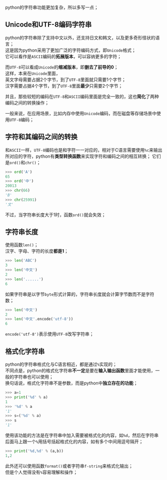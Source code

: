 python的字符串功能更加复杂，所以多写一点；

## Unicode和UTF-8编码字符串
python的字符串除了支持中文以外，还支持日文和韩文，以及更多奇形怪状的语言；  
这是因为python采用了更加广泛的字符编码方式，即`Unicode`格式；  
它可以看作是`ASCII`编码的**拓展版本**，可以容纳更多的字符；

而`UTF-8`可以看成`Unicode`的**缩减版本**，即**删去了前导的0**；  
这样，本来在`Unicode`里面，  
英文字母需要占据2个字节，到了`UTF-8`里面就只需要1个字节；  
汉字需要占据4个字节，到了`UTF-8`里面**最少**只需要2个字节；  

并且，那些较短的编码在`UTF-8`和`ASCII`编码里面是完全一致的，这也**简化**了两种编码之间的转换操作；  

一般来说，在应用场景，比如内存中使用`Unicode`编码，而在磁盘等存储场景中使用`UTF-8`编码；


## 字符和其编码之间的转换
和`ASCII`一样，`UTF-8`编码也是和字符一一对应的，相对于C语言需要使用`%c`来输出所对应的字符，python有**类型转换函数**来实现字符和编码之间的相互转换；
它们是`ord()`和`chr()`；
```python
>>> ord('A')
65
>>> ord('中')
20013
>>> chr(66)
'B'
>>> chr(25991)
'文'
```
不过，当字符串长度大于1时，函数`ord()`就会失效；

## 字符串长度
使用函数`len()`；  
汉字、字母、字符的长度**都是1**；
```py
>>> len('ABC')
3
>>> len('中文')
2
>>> len('......') 
6
```

如果字符串是以字节`byte`形式计算的，字符串长度就会计算字节数而不是字符数；  
```py
>>> len('中文')
2
>>> len('中文'.encode('utf-8'))
6
```
`encode('utf-8')`表示使用`UTF-8`改写字符串；

## 格式化字符串
python的字符串格式化与C语言相近，都是通过`%`实现的；  
不同点是，python的格式化字符串**不一定**是要在**输入输出函数**里面才能使用，一般的字符串也可以使用；    
换句话说，格式化字符串不是参数，而是python中**独立存在的功能**；  
```py
>>> a=1             
>>> print('%d' % a)
1
>>> '%d' % a        
'1'
>>> s=('%d' % a)    
>>> s
'1'
```

使用该功能的方法是在字符串中加入需要被格式化的内容，如`%d`，然后在字符串后面马上跟一个`%`用括号括起格式化的内容，如有多个中间用逗号隔开；
```python
>>> print('%d,%d' % (a,b)) 
1,2
```

此外还可以使用函数`format()`或者字符串`f-string`来格式化输出；  
但是个人觉得没有`%`容易理解和操作；